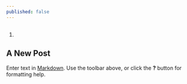 ```yaml
---
published: false
---
```

##

###
1.
## A New Post

Enter text in [Markdown](http://daringfireball.net/projects/markdown/). Use the toolbar above, or click the **?** button for formatting help.
